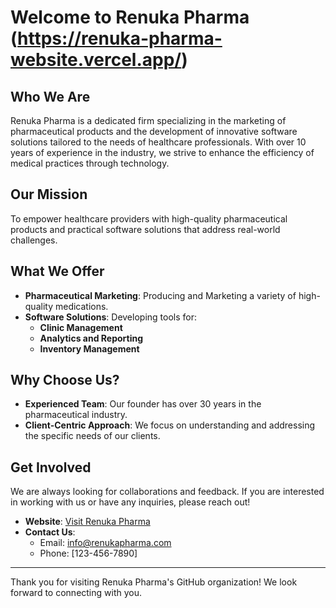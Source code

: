 # Welcome to Renuka Pharma (https://renuka-pharma-website.vercel.app/)

## Who We Are

Renuka Pharma is a dedicated firm specializing in the marketing of pharmaceutical products and the development of innovative software solutions tailored to the needs of healthcare professionals. With over 10 years of experience in the industry, we strive to enhance the efficiency of medical practices through technology.

## Our Mission

To empower healthcare providers with high-quality pharmaceutical products and practical software solutions that address real-world challenges.

## What We Offer

- **Pharmaceutical Marketing**: Producing and Marketing a variety of high-quality medications.
- **Software Solutions**: Developing tools for:
  - **Clinic Management**
  - **Analytics and Reporting**
  - **Inventory Management**

## Why Choose Us?

- **Experienced Team**: Our founder has over 30 years in the pharmaceutical industry.
- **Client-Centric Approach**: We focus on understanding and addressing the specific needs of our clients.

## Get Involved

We are always looking for collaborations and feedback. If you are interested in working with us or have any inquiries, please reach out!

- **Website**: [Visit Renuka Pharma](https://renuka-pharma-website.vercel.app/) <!-- Replace with actual website -->
- **Contact Us**: 
  - Email: [info@renukapharma.com](mailto:milind.alshi@gmail.com)
  - Phone: [123-456-7890] <!-- Replace with actual phone number -->


---

Thank you for visiting Renuka Pharma's GitHub organization! We look forward to connecting with you.
